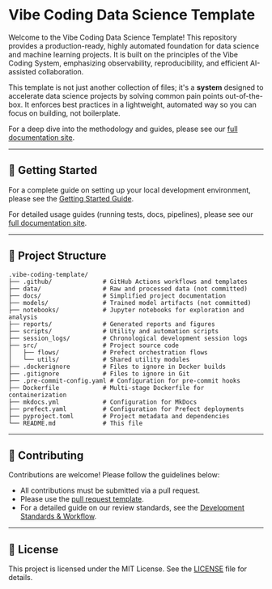 # Vibe Coding Data Science Template

Welcome to the Vibe Coding Data Science Template! This repository provides a
production-ready, highly automated foundation for data science and machine
learning projects. It is built on the principles of the Vibe Coding System,
emphasizing observability, reproducibility, and efficient AI-assisted
collaboration.

This template is not just another collection of files; it's a **system** designed to accelerate
data science projects by solving common pain points out-of-the-box. It enforces best practices
in a lightweight, automated way so you can focus on building, not boilerplate.

For a deep dive into the methodology and guides, please see our
[full documentation site](./docs/index.md).

---

## 🚀 Getting Started

For a complete guide on setting up your local development environment, please see the
[Getting Started Guide](./docs/getting_started.md).

For detailed usage guides (running tests, docs, pipelines), please see our
[full documentation site](./docs/index.md).

---

## 📂 Project Structure

```text
.vibe-coding-template/
├── .github/              # GitHub Actions workflows and templates
├── data/                 # Raw and processed data (not committed)
├── docs/                 # Simplified project documentation
├── models/               # Trained model artifacts (not committed)
├── notebooks/            # Jupyter notebooks for exploration and analysis
├── reports/              # Generated reports and figures
├── scripts/              # Utility and automation scripts
├── session_logs/         # Chronological development session logs
├── src/                  # Project source code
│   ├── flows/            # Prefect orchestration flows
│   └── utils/            # Shared utility modules
├── .dockerignore         # Files to ignore in Docker builds
├── .gitignore            # Files to ignore in Git
├── .pre-commit-config.yaml # Configuration for pre-commit hooks
├── Dockerfile            # Multi-stage Dockerfile for containerization
├── mkdocs.yml            # Configuration for MkDocs
├── prefect.yaml          # Configuration for Prefect deployments
├── pyproject.toml        # Project metadata and dependencies
└── README.md             # This file
```

---

## 🤝 Contributing

Contributions are welcome! Please follow the guidelines below:

- All contributions must be submitted via a pull request.
- Please use the [pull request template](./.github/pull_request_template.md).
- For a detailed guide on our review standards, see the [Development Standards & Workflow](./docs/development_standards.md).

---

## 📄 License

This project is licensed under the MIT License. See the [LICENSE](LICENSE) file for details.

